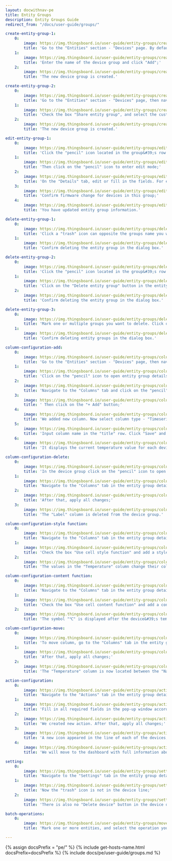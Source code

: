 ```yaml
---
layout: docwithnav-pe
title: Entity Groups
description: Entity Groups Guide
redirect_from: "/docs/user-guide/groups/"

create-entity-group-1:
    0:
        image: https://img.thingsboard.io/user-guide/entity-groups/create-entity-group-1-pe.png
        title: 'Go to the "Entities" section - "Devices" page. By default, you navigate to the device group "All". Navigate to the "Groups" tab and click on the "plus" icon in the upper right corner;'
    1:
        image: https://img.thingsboard.io/user-guide/entity-groups/create-entity-group-2-pe.png
        title: 'Enter the name of the device group and click "Add";'
    2:
        image: https://img.thingsboard.io/user-guide/entity-groups/create-entity-group-3-pe.png
        title: 'The new device group is created.'

create-entity-group-2:
    0:
        image: https://img.thingsboard.io/user-guide/entity-groups/create-entity-group-4-pe.png
        title: 'Go to the "Entities" section - "Devices" page, then navigate to the "Groups" tab and click on the "plus" icon in the upper right corner. Enter the name of entity group and then click on the "Next: Share entity group" button;'
    1:
        image: https://img.thingsboard.io/user-guide/entity-groups/create-entity-group-5-pe.png
        title: 'Check the box "Share entity group", and select the customer we share entity group. Then select the user group and permission for it. Click "Add";'
    2:
        image: https://img.thingsboard.io/user-guide/entity-groups/create-entity-group-6-pe.png
        title: 'The new device group is created.'

edit-entity-group-1:
    0:
        image: https://img.thingsboard.io/user-guide/entity-groups/edit-entity-group-1-pe.png
        title: 'Click the "pencil" icon located in the group&#39;s row to open entity group details;'
    1:
        image: https://img.thingsboard.io/user-guide/entity-groups/edit-entity-group-2-pe.png
        title: 'Then click on the "pencil" icon to enter edit mode;'
    2:
        image: https://img.thingsboard.io/user-guide/entity-groups/edit-entity-group-3-pe.png
        title: 'On the "Details" tab, edit or fill in the fields. For example, change the group name and assign firmware. After that, save all changes;'
    3:
        image: https://img.thingsboard.io/user-guide/entity-groups/edit-entity-group-4-pe.png
        title: 'Confirm firmware change for devices in this group;'
    4:
        image: https://img.thingsboard.io/user-guide/entity-groups/edit-entity-group-5-pe.png
        title: 'You have updated entity group information.'

delete-entity-group-1:
    0:
        image: https://img.thingsboard.io/user-guide/entity-groups/delete-entity-group-1-pe.png
        title: 'Click a "trash" icon can opposite the groups name you want to delete;'
    1:
        image: https://img.thingsboard.io/user-guide/entity-groups/delete-entity-group-2-pe.png
        title: 'Confirm deleting the entity group in the dialog box.'

delete-entity-group-2:
    0:
        image: https://img.thingsboard.io/user-guide/entity-groups/delete-entity-group-3-pe.png
        title: 'Click the "pencil" icon located in the group&#39;s row to open entity group details;'
    1:
        image: https://img.thingsboard.io/user-guide/entity-groups/delete-entity-group-4-pe.png
        title: 'Click on the "Delete entity group" button in the entity group details;'
    2:
        image: https://img.thingsboard.io/user-guide/entity-groups/delete-entity-group-5-pe.png
        title: 'Confirm deleting the entity group in the dialog box.'

delete-entity-group-3:
    0:
        image: https://img.thingsboard.io/user-guide/entity-groups/delete-entity-group-6-pe.png
        title: 'Mark one or multiple groups you want to delete. Click on the trash bin icon in the top right corner;'
    1:
        image: https://img.thingsboard.io/user-guide/entity-groups/delete-entity-group-7-pe.png
        title: 'Confirm deleting entity groups in the dialog box.'

column-configuration-add:
    0:
        image: https://img.thingsboard.io/user-guide/entity-groups/column-configuration-1-pe.png
        title: 'Go to the "Entities" section - "Devices" page, then navigate to the "Groups" tab and click on the "Thermostats" device group to open it;'
    1:
        image: https://img.thingsboard.io/user-guide/entity-groups/column-configuration-2-pe.png
        title: 'Click on the "pencil" icon to open entity group details;'
    2:
        image: https://img.thingsboard.io/user-guide/entity-groups/column-configuration-3-pe.png
        title: 'Navigate to the "Columns" tab and click on the "pencil" icon to enter edit mode;'
    3:
        image: https://img.thingsboard.io/user-guide/entity-groups/column-configuration-4-pe.png
        title: ' Then click on the "+ Add" button;'
    4:
        image: https://img.thingsboard.io/user-guide/entity-groups/column-configuration-5-pe.png
        title: 'We added new column. Now select column type - "Timeseries", specify value - "temperature". Then click "pencil" icon located in the column&#39;s row to open edit column window;'
    5:
        image: https://img.thingsboard.io/user-guide/entity-groups/column-configuration-6-pe.png
        title: 'Input column name in the "title" row. Click "Save" and then apply all changes. We added new column - "Temperature";'
    6:
        image: https://img.thingsboard.io/user-guide/entity-groups/column-configuration-7-pe.png
        title: 'It displays the current temperature value for each device.'

column-configuration-delete:
    0:
        image: https://img.thingsboard.io/user-guide/entity-groups/column-configuration-8-pe.png
        title: 'In the device group click on the "pencil" icon to open entity group details;'
    1:
        image: https://img.thingsboard.io/user-guide/entity-groups/column-configuration-9-pe.png
        title: 'Navigate to the "Columns" tab in the entity group details and enter edit mode. Click the "remove" icon located in the "Label" column row to delete this column;'
    2:
        image: https://img.thingsboard.io/user-guide/entity-groups/column-configuration-10-pe.png
        title: 'After that, apply all changes;'
    3:
        image: https://img.thingsboard.io/user-guide/entity-groups/column-configuration-10-1-pe.png
        title: 'The "Label" column is deleted from the device group.'

column-configuration-style function:
    0:
        image: https://img.thingsboard.io/user-guide/entity-groups/column-configuration-11-pe.png
        title: 'Navigate to the "Columns" tab in the entity group details and enter edit mode. Then click "pencil" icon located in the column&#39;s row to open edit column window;'
    1:
        image: https://img.thingsboard.io/user-guide/entity-groups/column-configuration-12-pe.png
        title: 'Check the box "Use cell style function" and add a style function in the function window. Click "Save" and then apply all changes;'
    2:
        image: https://img.thingsboard.io/user-guide/entity-groups/column-configuration-13-pe.png
        title: 'The values in the "Temperature" column change their color according to the set function.'

column-configuration-content function:
    0:
        image: https://img.thingsboard.io/user-guide/entity-groups/column-configuration-11-pe.png
        title: 'Navigate to the "Columns" tab in the entity group details and enter edit mode. Then click on the "pencil" icon located in the column&#39;s row to open edit column window;'
    1:
        image: https://img.thingsboard.io/user-guide/entity-groups/column-configuration-14-pe.png
        title: 'Check the box "Use cell content function" and add a content function in the function window. Click "Save" and then apply all changes;'
    2:
        image: https://img.thingsboard.io/user-guide/entity-groups/column-configuration-15-pe.png
        title: 'The symbol "℃" is displayed after the device&#39;s temperature value.'

column-configuration-move:
    0:
        image: https://img.thingsboard.io/user-guide/entity-groups/column-configuration-16-pe.png
        title: 'To move column, go to the "Columns" tab in the entity group details and enter edit mode. Press and hold the left mouse button on the "Drag" icon of the "Temperature" column and place it between the "Name" and "Device profile" columns;'
    1:
        image: https://img.thingsboard.io/user-guide/entity-groups/column-configuration-17-pe.png
        title: 'After that, apply all changes;'
    2:
        image: https://img.thingsboard.io/user-guide/entity-groups/column-configuration-18-pe.png
        title: 'The "Temperature" column is now located between the "Name" and "Device profile" columns.'

action-configuration:
    0:
        image: https://img.thingsboard.io/user-guide/entity-groups/actions-tab-entity-group-1-pe.png
        title: 'Navigate to the "Actions" tab in the entity group details and enter edit mode. Then click on the "plus" icon to add new action;'
    1:
        image: https://img.thingsboard.io/user-guide/entity-groups/actions-tab-entity-group-2-pe.png
        title: 'Fill in all required fields in the pop-up window according to your task. Click "Add";'
    2:
        image: https://img.thingsboard.io/user-guide/entity-groups/actions-tab-entity-group-3-pe.png
        title: 'We created new action. After that, apply all changes;'
    3:
        image: https://img.thingsboard.io/user-guide/entity-groups/actions-tab-entity-group-4-pe.png
        title: 'A new icon appeared in the line of each of the devices, which is responsible for the created action. Click it;'
    4:
        image: https://img.thingsboard.io/user-guide/entity-groups/actions-tab-entity-group-5-pe.png
        title: 'We will move to the dashboard with full information about thermometers.'

setting:
    0:
        image: https://img.thingsboard.io/user-guide/entity-groups/settings-tab-entity-group-1-pe.png
        title: 'Navigate to the "Settings" tab in the entity group details and enter edit mode. Check/uncheck with selected parameters. For example, uncheck "Enable entities delete". Then apply all changes;'
    1:
        image: https://img.thingsboard.io/user-guide/entity-groups/settings-tab-entity-group-2-pe.png
        title: 'Now the "trash" icon is not in the device line;'
    2:
        image: https://img.thingsboard.io/user-guide/entity-groups/settings-tab-entity-group-3-pe.png
        title: 'There is also no "Delete device" button in the device details.'

batch-operations:
    0:
        image: https://img.thingsboard.io/user-guide/entity-groups/move-add-temove-from-entity-group.png
        title: 'Mark one or more entities, and select the operation you want to perform on the entity in the menu at the top of the window.'

---
```


{% assign docsPrefix = "pe/" %}
{% include get-hosts-name.html docsPrefix=docsPrefix %}
{% include docs/pe/user-guide/groups.md %}